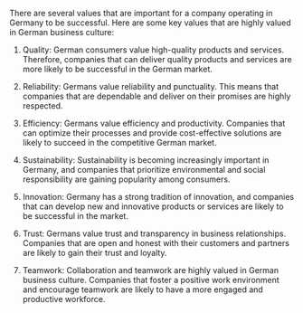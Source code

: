 There are several values that are important for a company operating in Germany to be successful. Here are some key values that are highly valued in German business culture:

1. Quality: German consumers value high-quality products and services. Therefore, companies that can deliver quality products and services are more likely to be successful in the German market.

2. Reliability: Germans value reliability and punctuality. This means that companies that are dependable and deliver on their promises are highly respected.

3. Efficiency: Germans value efficiency and productivity. Companies that can optimize their processes and provide cost-effective solutions are likely to succeed in the competitive German market.

4. Sustainability: Sustainability is becoming increasingly important in Germany, and companies that prioritize environmental and social responsibility are gaining popularity among consumers.

5. Innovation: Germany has a strong tradition of innovation, and companies that can develop new and innovative products or services are likely to be successful in the market.

6. Trust: Germans value trust and transparency in business relationships. Companies that are open and honest with their customers and partners are likely to gain their trust and loyalty.

7. Teamwork: Collaboration and teamwork are highly valued in German business culture. Companies that foster a positive work environment and encourage teamwork are likely to have a more engaged and productive workforce.